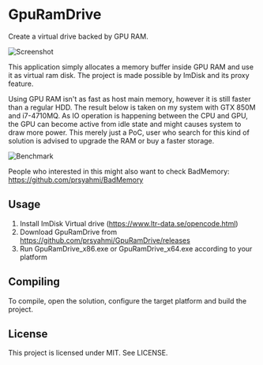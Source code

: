 # GpuRamDrive
Create a virtual drive backed by GPU RAM.

![Screenshot](https://repository-images.githubusercontent.com/302840646/9930c200-0bf3-11eb-8161-3a2e8ec5be50)

This application simply allocates a memory buffer inside GPU RAM and use it as virtual ram disk. The project is made possible by ImDisk and its proxy feature.

Using GPU RAM isn't as fast as host main memory, however it is still faster than a regular HDD. The result below is taken on my system with GTX 850M and i7-4710MQ. As IO operation is happening between the CPU and GPU, the GPU can become active from idle state and might causes system to draw more power. This merely just a PoC, user who search for this kind of solution is advised to upgrade the RAM or buy a faster storage.

![Benchmark](https://cloud.githubusercontent.com/assets/1040494/20632692/65470470-b37a-11e6-908d-e08687a757d3.png)

People who interested in this might also want to check BadMemory: https://github.com/prsyahmi/BadMemory

## Usage
1. Install ImDisk Virtual drive (https://www.ltr-data.se/opencode.html)
2. Download GpuRamDrive from https://github.com/prsyahmi/GpuRamDrive/releases
3. Run GpuRamDrive_x86.exe or GpuRamDrive_x64.exe according to your platform

## Compiling
To compile, open the solution, configure the target platform and build the project.

## License
This project is licensed under MIT. See LICENSE.
